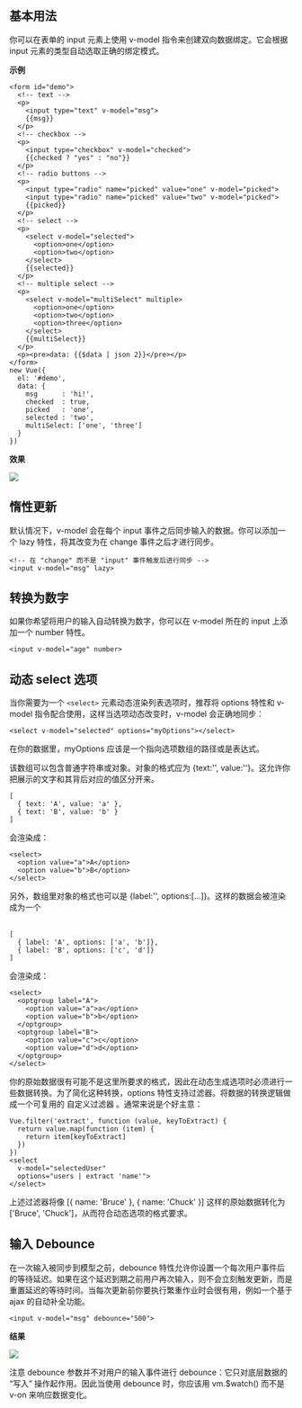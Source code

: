 ## 基本用法
你可以在表单的 input 元素上使用 v-model 指令来创建双向数据绑定。它会根据 input 元素的类型自动选取正确的绑定模式。

**示例**

~~~
<form id="demo">
  <!-- text -->
  <p>
    <input type="text" v-model="msg">
    {{msg}}
  </p>
  <!-- checkbox -->
  <p>
    <input type="checkbox" v-model="checked">
    {{checked ? "yes" : "no"}}
  </p>
  <!-- radio buttons -->
  <p>
    <input type="radio" name="picked" value="one" v-model="picked">
    <input type="radio" name="picked" value="two" v-model="picked">
    {{picked}}
  </p>
  <!-- select -->
  <p>
    <select v-model="selected">
      <option>one</option>
      <option>two</option>
    </select>
    {{selected}}
  </p>
  <!-- multiple select -->
  <p>
    <select v-model="multiSelect" multiple>
      <option>one</option>
      <option>two</option>
      <option>three</option>
    </select>
    {{multiSelect}}
  </p>
  <p><pre>data: {{$data | json 2}}</pre></p>
</form>
new Vue({
  el: '#demo',
  data: {
    msg      : 'hi!',
    checked  : true,
    picked   : 'one',
    selected : 'two',
    multiSelect: ['one', 'three']
  }
})
~~~

**效果**

![](image/57c6a27bb6eeb.png)

## 惰性更新
默认情况下，v-model 会在每个 input 事件之后同步输入的数据。你可以添加一个 lazy 特性，将其改变为在 change 事件之后才进行同步。

~~~
<!-- 在 "change" 而不是 "input" 事件触发后进行同步 -->
<input v-model="msg" lazy>
~~~

## 转换为数字
如果你希望将用户的输入自动转换为数字，你可以在 v-model 所在的 input 上添加一个 number 特性。

~~~
<input v-model="age" number>
~~~

## 动态 select 选项
当你需要为一个 `<select>` 元素动态渲染列表选项时，推荐将 options 特性和 v-model 指令配合使用，这样当选项动态改变时，v-model 会正确地同步：

~~~
<select v-model="selected" options="myOptions"></select>
~~~

在你的数据里，myOptions 应该是一个指向选项数组的路径或是表达式。

该数组可以包含普通字符串或对象。对象的格式应为 {text:'', value:''}。这允许你把展示的文字和其背后对应的值区分开来。

~~~
[
  { text: 'A', value: 'a' },
  { text: 'B', value: 'b' }
]
~~~

会渲染成：

~~~
<select>
  <option value="a">A</option>
  <option value="b">B</option>
</select>
~~~

另外，数组里对象的格式也可以是 {label:'', options:[...]}。这样的数据会被渲染成为一个 <optgroup>：

~~~
[
  { label: 'A', options: ['a', 'b']},
  { label: 'B', options: ['c', 'd']}
]
~~~

会渲染成：

~~~
<select>
  <optgroup label="A">
    <option value="a">a</option>
    <option value="b">b</option>
  </optgroup>
  <optgroup label="B">
    <option value="c">c</option>
    <option value="d">d</option>
  </optgroup>
</select>
~~~

你的原始数据很有可能不是这里所要求的格式，因此在动态生成选项时必须进行一些数据转换。为了简化这种转换，options 特性支持过滤器。将数据的转换逻辑做成一个可复用的 自定义过滤器 。通常来说是个好主意：

~~~
Vue.filter('extract', function (value, keyToExtract) {
  return value.map(function (item) {
    return item[keyToExtract]
  })
})
<select
  v-model="selectedUser"
  options="users | extract 'name'">
</select>
~~~

上述过滤器将像 [{ name: 'Bruce' }, { name: 'Chuck' }] 这样的原始数据转化为 ['Bruce', 'Chuck']，从而符合动态选项的格式要求。

## 输入 Debounce
在一次输入被同步到模型之前，debounce 特性允许你设置一个每次用户事件后的等待延迟。如果在这个延迟到期之前用户再次输入，则不会立刻触发更新，而是重置延迟的等待时间。当每次更新前你要执行繁重作业时会很有用，例如一个基于 ajax 的自动补全功能。

~~~
<input v-model="msg" debounce="500">
~~~

**结果**

![](image/57c6a3402d5d2.png)

注意 debounce 参数并不对用户的输入事件进行 debounce：它只对底层数据的 “写入” 操作起作用。因此当使用 debounce 时，你应该用 vm.$watch() 而不是 v-on 来响应数据变化。

